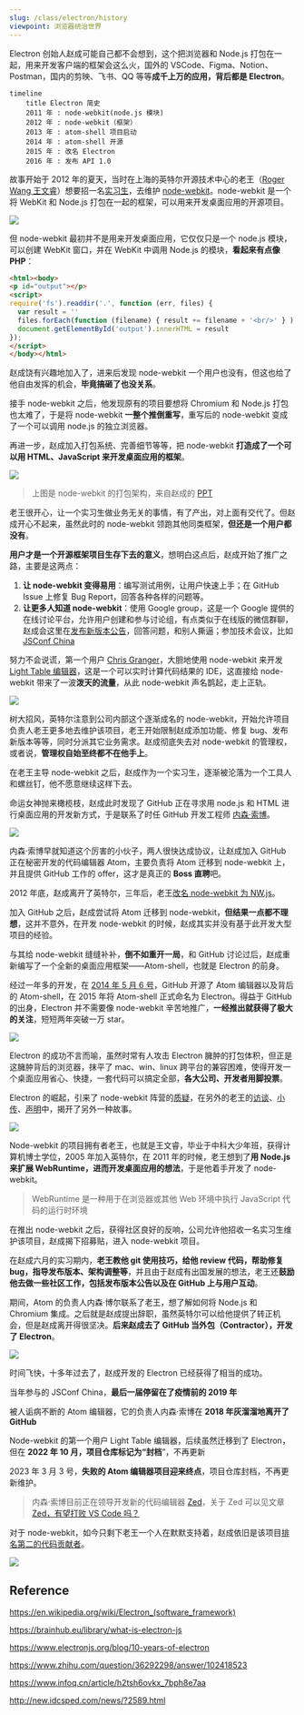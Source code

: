 ```yaml
---
slug: /class/electron/history
viewpoint: 浏览器统治世界
---
```


Electron 创始人赵成可能自己都不会想到，这个把浏览器和 Node.js 打包在一起，用来开发客户端的框架会这么火，国外的 VSCode、Figma、Notion、Postman，国内的剪映、飞书、QQ 等等**成千上万的应用，背后都是 Electron**。

```mermaid
timeline
    title Electron 简史
    2011 年 : node-webkit(node.js 模块)
    2012 年 : node-webkit（框架）
    2013 年 : atom-shell 项目启动
    2014 年 : atom-shell 开源
    2015 年 : 改名 Electron
    2016 年 : 发布 API 1.0
```

故事开始于 2012 年的夏天，当时在上海的英特尔开源技术中心的老王（[Roger Wang 王文睿](https://github.com/rogerwang)）想要招一名[实习生](https://groups.google.com/g/nodejs/c/uPPujFxek7c/m/uUWgQUeQeHcJ)，去维护 [node-webkit](https://github.com/nwjs/nw.js)。node-webkit 是一个将 WebKit 和 Node.js 打包在一起的框架，可以用来开发桌面应用的开源项目。

![](https://img.wukaipeng.com//2025/01/06-125033-r6nDsA-image-20250106125032811.png)

但 node-webkit 最初并不是用来开发桌面应用，它仅仅只是一个 node.js 模块，可以创建 WebKit 窗口，并在 WebKit 中调用 Node.js 的模块，**看起来有点像 PHP**：

```html
<html><body>
<p id="output"></p>
<script>
require('fs').readdir('.', function (err, files) {
  var result = ''
  files.forEach(function (filename) { result += filename + '<br/>' } )
  document.getElementById('output').innerHTML = result
});
</script>
</body></html>
```

赵成饶有兴趣地加入了，进来后发现 node-webkit 一个用户也没有，但这也给了他自由发挥的机会，**毕竟搞砸了也没关系**。

接手 node-webkit 之后，他发现原有的项目要想将 Chromium 和 Node.js 打包也太难了，于是将 node-webkit **一整个推倒重写**，重写后的 node-webkit 变成了一个可以调用 node.js 的独立浏览器。

再进一步，赵成加入打包系统、完善细节等等，把 node-webkit **打造成了一个可以用 HTML、JavaScript 来开发桌面应用的框架**。

![](https://img.wukaipeng.com//2025/01/07-124352-CWuGak-32c11711761c6074e6c3899484c807ba_1440w.webp)

> 上图是 node-webkit 的打包架构，来自赵成的 [PPT](https://speakerdeck.com/zcbenz/node-webkit-app-runtime-based-on-chromium-and-node-dot-js?slide=7)

老王很开心，让一个实习生做业务无关的事情，有了产出，对上面有交代了。但赵成开心不起来，虽然此时的 node-webkit 领跑其他同类框架，**但还是一个用户都没有**。

**用户才是一个开源框架项目生存下去的意义**，想明白这点后，赵成开始了推广之路，主要是这两点：

1. **让 node-webkit 变得易用**：编写测试用例，让用户快速上手；在 GitHub Issue 上修复 Bug Report，回答各种各样的问题等。
2. **让更多人知道 node-webkit**：使用 Google group，这是一个 Google 提供的在线讨论平台，允许用户创建和参与讨论组，有点类似于在线版的微信群聊，赵成会这里在[发布新版本公告](https://groups.google.com/g/nodejs/c/yFiEUM3TnMs/m/KW9qxv7X0rkJ)，回答问题，和别人撕逼；参加技术会议，比如 [JSConf China](https://jsconf.cn/) 

努力不会说谎，第一个用户 [Chris Granger](https://github.com/ibdknox)，大胆地使用 node-webkit 来开发 [Light Table 编辑器](https://github.com/LightTable/LightTable?tab=readme-ov-file)，这是一个可以实时计算代码结果的 IDE，这直接给 node-webkit 带来了一波**泼天的流量**，从此 node-webkit 声名鹊起，走上正轨。

![](https://img.wukaipeng.com//2025/01/14-192436-stJN8A-image-20250114192436692.png)

树大招风，英特尔注意到公司内部这个逐渐成名的 node-webkit，开始允许项目负责人老王更多地去维护该项目，老王开始限制赵成添加功能、修复 bug、发布新版本等等，同时分派其它业务需求。赵成彻底失去对 node-webkit 的管理权，或者说，**管理权自始至终都不在他手上**。

在老王主导 node-webkit 之后，赵成作为一个实习生，逐渐被沦落为一个工具人和螺丝钉，他不愿意继续这样下去。

命运女神抛来橄榄枝，赵成此时发现了 GitHub 正在寻求用 node.js 和 HTML 进行桌面应用的开发新方式，于是联系了时任 GitHub 开发工程师 [内森·索博](https://github.com/nathansobo)。

![](https://img.wukaipeng.com//2025/01/19-210326-85pkiP-image-20250119210326353.png)


内森·索博早就知道这个厉害的小伙子，两人很快达成协议，让赵成加入 GitHub 正在秘密开发的代码编辑器 Atom，主要负责将 Atom 迁移到 node-webkit 上，并且提供 GitHub 工作的 offer，这才是真正的 **Boss 直聘**吧。

2012 年底，赵成离开了英特尔，三年后，老王[改名 node-webkit 为 NW.js](https://groups.google.com/g/nwjs-general/c/V1FhvfaFIzQ/m/720xKVd0jNkJ)。

加入 GitHub 之后，赵成尝试将 Atom 迁移到 node-webkit，**但结果一点都不理想**，这并不意外，在开发 node-webkit 的时候，赵成其实并没有基于此开发大型项目的经验。

与其给 node-webkit 缝缝补补，**倒不如重开一局**，和 GitHub 讨论过后，赵成重新编写了一个全新的桌面应用框架——Atom-shell，也就是 Electron 的前身。

经过一年多的开发，在 [2014 年 5 月 6 号](https://mp.weixin.qq.com/s?__biz=MzA4MDc3MzE1NQ==&mid=2653987898&idx=1&sn=7911418005f5cbbdaf91abd77a17f190&chksm=845b2d76b32ca4608eef3b03de57b913551f0ba82f6bd2b91fbea151418ab81205ddf25a45b2#rd)，GitHub 开源了 Atom 编辑器以及背后的 Atom-shell，在 2015 年将 Atom-shell 正式命名为 Electron。得益于 GitHub 的出身，Electron 并不需要像 node-webkit 辛苦地推广，**一经推出就获得了极大的关注**，短短两年突破一万 star。

![](https://img.wukaipeng.com//2025/01/13-235037-mX5k8z-Star%20History%202025.png)

Electron 的成功不言而喻，虽然时常有人攻击 Electron 臃肿的打包体积，但正是这臃肿背后的浏览器，抹平了 mac、win、linux 跨平台的兼容困难，使得开发一个桌面应用省心、快捷，一套代码可以搞定全部，**各大公司、开发者用脚投票**。

Electron 的崛起，引来了 node-webkit 阵营的[质疑](https://github.com/electron/electron/issues/5172#issuecomment-210697670)，在另外的老王的[访谈](https://www.cnblogs.com/smght/p/4410167.html)、[小传](https://www.infoq.cn/article/h2tsh6ovkx_7bph8e7aa)、[声明](https://groups.google.com/g/nwjs-general/c/LIrC7zHtQdo)中，揭开了另外一种故事。

![](https://img.wukaipeng.com//2025/01/19-210806-xA3HXI-8645ca05379d478890ead26cbc7268ee.jpg)

Node-webkit 的项目拥有者老王，也就是王文睿，毕业于中科大少年班，获得计算机博士学位，2005 年加入英特尔，在 2011 年的时候，老王想到了**用 Node.js 来扩展 WebRuntime，进而开发桌面应用的想法**，于是他着手开发了 node-webkit。

> WebRuntime 是一种用于在浏览器或其他 Web 环境中执行 JavaScript 代码的运行时环境

在推出 node-webkit 之后，获得社区良好的反响，公司允许他招收一名实习生维护该项目，赵成揭下招募贴，进入 node-webkit 项目。

在赵成六月的实习期内，**老王教他 git 使用技巧，给他 review 代码，帮助修复 bug，指导发布版本、架构调整等**，并且由于赵成有出国发展的想法，老王还**鼓励他去做一些社区工作，包括发布版本公告以及在 GitHub 上与用户互动**。

期间，Atom 的负责人内森·博尔联系了老王，想了解如何将 Node.js 和 Chromium 集成。之后就是赵成提出辞职，虽然英特尔可以给他提供了转正机会，但是赵成离开得很坚决。**后来赵成去了 GitHub 当外包（Contractor），开发了 Electron**。

![](https://img.wukaipeng.com//2025/01/19-211217-ZvOLj7-315f5eea-1213-11e6-984e-21f5dab31267.png)

时间飞快，十多年过去了，赵成开发的 Electron 已经获得了相当的成功。

当年参与的 JSConf China，**最后一届停留在了疫情前的 2019 年**

被人诟病不断的 Atom 编辑器，它的负责人内森·索博在 **2018 年灰溜溜地离开了 GitHub**

Node-webkit 的第一个用户 Light Table 编辑器，后续虽然迁移到了 Electron，但在 **2022 年 10 月，项目仓库标记为“封档**”，不再更新

2023 年 3 月 3 号，**失败的 Atom 编辑器项目迎来终点**，项目仓库封档，不再更新维护。

> 内森·索博目前正在领导开发新的代码编辑器 [Zed](https://github.com/zed-industries/zed)，关于 Zed 可以见文章 [Zed，有望打败 VS Code 吗？](https://wukaipeng.com/blog/zed)

对于 node-webkit，如今只剩下老王一个人在默默支持着，赵成依旧是该项目[排名第二的代码贡献者](https://github.com/nwjs/nw.js/graphs/contributors)。

![](https://img.wukaipeng.com//2025/01/14-001907-Voy1Ew-image-20250114001907287.png)


## Reference

https://en.wikipedia.org/wiki/Electron_(software_framework)

https://brainhub.eu/library/what-is-electron-js

https://www.electronjs.org/blog/10-years-of-electron

https://www.zhihu.com/question/36292298/answer/102418523

https://www.infoq.cn/article/h2tsh6ovkx_7bph8e7aa

http://new.idcsped.com/news/?2589.html